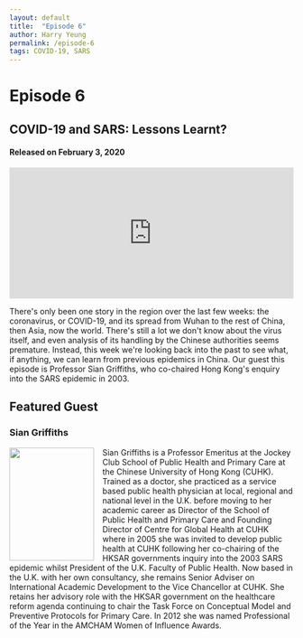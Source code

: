 ```yaml
---
layout: default
title:  "Episode 6"
author: Harry Yeung
permalink: /episode-6
tags: COVID-19, SARS
---
```


# Episode 6
## COVID-19 and SARS: Lessons Learnt?
#### Released on February 3, 2020

<iframe src="https://open.spotify.com/embed-podcast/episode/1QMxYmzLojpfZWqFEmqHDJ" width="100%" height="232" frameborder="0" allowtransparency="true" allow="encrypted-media"></iframe>

There's only been one story in the region over the last few weeks: the coronavirus, or COVID-19, and its spread from Wuhan to the rest of China, then Asia, now the world. There's still a lot we don't know about the virus itself, and even analysis of its handling by the Chinese authorities seems premature. Instead, this week we're looking back into the past to see what, if anything, we can learn from previous epidemics in China. Our guest this episode is Professor Sian Griffiths, who co-chaired Hong Kong's enquiry into the SARS epidemic in 2003. 

## Featured Guest

### Sian Griffiths

<html>
<head>
<style>
img {
  float: left;
}
</style>
</head>
<body>

<p><img src="https://user-images.githubusercontent.com/67763587/89768846-07042480-dab1-11ea-9501-1c81f92a067d.png"
 style="width:150px;height:200px;margin-right:15px;">
Sian Griffiths is a Professor Emeritus at the Jockey Club School of Public Health and Primary Care at the Chinese University of Hong Kong (CUHK). Trained as a doctor, she practiced as a service based public health physician at local, regional and national level in the U.K. before moving to her academic career as Director of the School of Public Health and Primary Care and Founding Director of Centre for Global Health at CUHK where in 2005 she was invited to develop public health at CUHK following her co-chairing of the HKSAR governments inquiry into the 2003 SARS epidemic whilst President of the U.K. Faculty of Public Health. Now based in the U.K. with her own consultancy, she remains Senior Adviser on International Academic Development to the Vice Chancellor at CUHK. She retains her advisory role with the HKSAR government on the healthcare reform agenda continuing to chair the Task Force on Conceptual Model and Preventive Protocols for Primary Care. In 2012 she was named Professional of the Year in the AMCHAM Women of Influence Awards.  </p>

</body>
</html>

